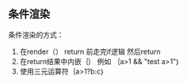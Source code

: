 ## 条件渲染
条件渲染的方式：
1. 在render（） return 前走完if逻辑 然后return
2. 在return结果中内嵌｛｝ 例如 ｛a>1 && "test a>1"｝
3. 使用三元运算符｛a>1?b:c｝